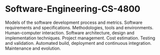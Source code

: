 # Software-Engineering-CS-4800
Models of the software development process and metrics. Software requirements and specifications. Methodologies, tools and environments. Human-computer interaction. Software architecture, design and implementation techniques. Project management. Cost estimation. Testing and validation. Automated build, deployment and continuous integration. Maintenance and evolution.
